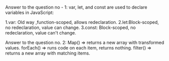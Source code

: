 <!-- Answer-1 -->
Answer to the question no - 1:
var, let, and const are used to declare variables in JavaScript:

1.var: Old way ,function-scoped, allows redeclaration.
2.let:Block-scoped, no redeclaration, value can change.
3.const: Block-scoped, no redeclaration, value can't change.

<!-- Answer-2 -->
Answer to the question no. 2:
Map() => returns a new array with transformed values.
forEach() => runs code on each item, returns nothing.
filter() => returns a new array with matching items.



